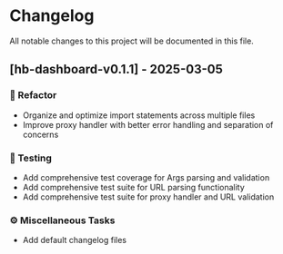 # Changelog

All notable changes to this project will be documented in this file.

## [hb-dashboard-v0.1.1] - 2025-03-05

### 🚜 Refactor

- Organize and optimize import statements across multiple files
- Improve proxy handler with better error handling and separation of concerns

### 🧪 Testing

- Add comprehensive test coverage for Args parsing and validation
- Add comprehensive test suite for URL parsing functionality
- Add comprehensive test suite for proxy handler and URL validation

### ⚙️ Miscellaneous Tasks

- Add default changelog files

